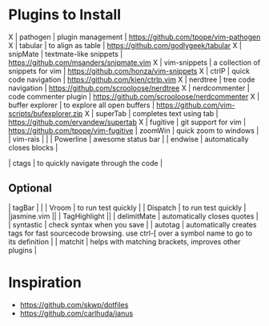 # Plugins to Install

X  | pathogen        | plugin management                    | https://github.com/tpope/vim-pathogen
X  | tabular         | to align as table                    | https://github.com/godlygeek/tabular
X  | snipMate        | textmate-like snippets               | https://github.com/msanders/snipmate.vim
X  | vim-snippets    | a collection of snippets for vim     | https://github.com/honza/vim-snippets
X  | ctrlP           | quick code navigation                | https://github.com/kien/ctrlp.vim
X  | nerdtree        | tree code navigation                 | https://github.com/scrooloose/nerdtree
X  | nerdcommenter   | code commenter plugin                | https://github.com/scrooloose/nerdcommenter
X  | buffer explorer | to explore all open buffers          | https://github.com/vim-scripts/bufexplorer.zip
X  | superTab        | completes text using tab             | https://github.com/ervandew/supertab
X  | fugitive        | git support for vim                  | https://github.com/tpope/vim-fugitive
   | zoomWin         | quick zoom to windows                |
   | vim-rais        |                                      |
   | Powerline       | awesome status bar                   |
   | endwise         | automatically closes blocks          |

   | ctags           | to quickly navigate through the code |


## Optional
| tagBar | |
| Vroom | to run test quickly |
| Dispatch | to run test quickly |
|jasmine.vim ||
| TagHighlight ||
| delimitMate | automatically closes quotes |
| syntastic | check syntax when you save |
| autotag | automatically creates tags for fast sourcecode browsing. use ctrl-[ over a symbol name to go to its definition |
| matchit | helps with matching brackets, improves other plugins |

# Inspiration
* https://github.com/skwp/dotfiles
* https://github.com/carlhuda/janus
